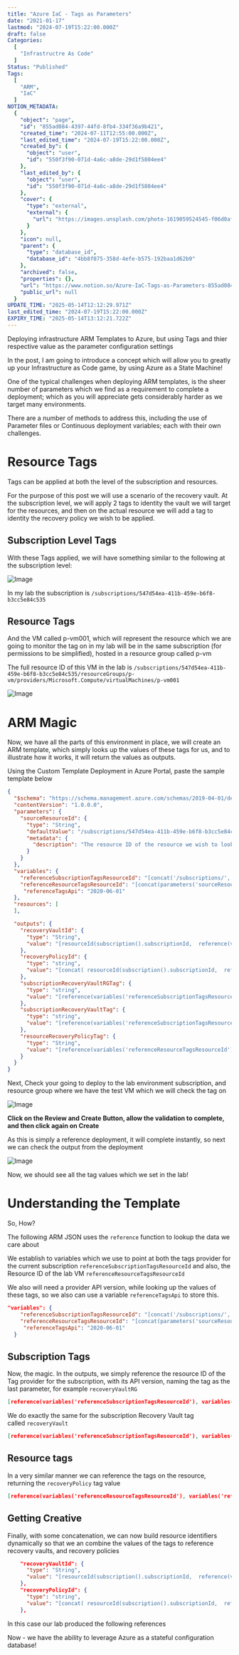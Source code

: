 ```yaml
---
title: "Azure IaC - Tags as Parameters"
date: "2021-01-17"
lastmod: "2024-07-19T15:22:00.000Z"
draft: false
Categories:
  [
    "Infrastructre As Code"
  ]
Status: "Published"
Tags:
  [
    "ARM",
    "IaC"
  ]
NOTION_METADATA:
  {
    "object": "page",
    "id": "855ad084-4397-44fd-8fb4-334f36a9b421",
    "created_time": "2024-07-11T12:55:00.000Z",
    "last_edited_time": "2024-07-19T15:22:00.000Z",
    "created_by": {
      "object": "user",
      "id": "550f3f90-071d-4a6c-a8de-29d1f5804ee4"
    },
    "last_edited_by": {
      "object": "user",
      "id": "550f3f90-071d-4a6c-a8de-29d1f5804ee4"
    },
    "cover": {
      "type": "external",
      "external": {
        "url": "https://images.unsplash.com/photo-1619059524545-f06d0af6fe83?ixlib=rb-4.0.3&q=85&fm=jpg&crop=entropy&cs=srgb"
      }
    },
    "icon": null,
    "parent": {
      "type": "database_id",
      "database_id": "4bb8f075-358d-4efe-b575-192baa1d62b9"
    },
    "archived": false,
    "properties": {},
    "url": "https://www.notion.so/Azure-IaC-Tags-as-Parameters-855ad084439744fd8fb4334f36a9b421",
    "public_url": null
  }
UPDATE_TIME: "2025-05-14T12:12:29.971Z"
last_edited_time: "2024-07-19T15:22:00.000Z"
EXPIRY_TIME: "2025-05-14T13:12:21.722Z"
---
```


Deploying infrastructure ARM Templates to Azure, but using Tags and thier respective value as the parameter configuration settings

In the post, I am going to introduce a concept which will allow you to greatly up your Infrastructure as Code game, by using Azure as a State Machine!

One of the typical challenges when deploying ARM templates, is the sheer number of parameters which we find as a requirement to complete a deployment; which as you will appreciate gets considerably harder as we target many environments.

There are a number of methods to address this, including the use of Parameter files or Continuous deployment variables; each with their own challenges.

# Resource Tags

Tags can be applied at both the level of the subscription and resources.

For the purpose of this post we will use a scenario of the recovery vault. At the subscription level, we will apply 2 tags to identity the vault we will target for the resources, and then on the actual resource we will add a tag to identity the recovery policy we wish to be applied.

  ## Subscription Level Tags

With these Tags applied, we will have something similar to the following at the subscription level:

![Image](img-855ad084-20210117-arm-param-01.png)

In my lab the subscription is `/subscriptions/547d54ea-411b-459e-b6f8-b3cc5e84c535`

## Resource Tags

And the VM called p-vm001, which will represent the resource which we are going to monitor the tag on in my lab will be in the same subscription (for permissions to be simplified), hosted in a resource group called p-vm

The full resource ID of this VM in the lab is `/subscriptions/547d54ea-411b-459e-b6f8-b3cc5e84c535/resourceGroups/p-vm/providers/Microsoft.Compute/virtualMachines/p-vm001` 

![Image](img-855ad084-20210117-arm-param-02.png)

# ARM Magic

Now, we have all the parts of this environment in place, we will create an ARM template, which simply looks up the values of these tags for us, and to illustrate how it works, it will return the values as outputs.

Using the Custom Template Deployment in Azure Portal, paste the sample template below

```json
{
  "$schema": "https://schema.management.azure.com/schemas/2019-04-01/deploymentTemplate.json#",
  "contentVersion": "1.0.0.0",
  "parameters": {
    "sourceResourceId": {
      "type": "String",
      "defaultValue": "/subscriptions/547d54ea-411b-459e-b6f8-b3cc5e84c535/resourceGroups/p-vm/providers/Microsoft.Compute/virtualMachines/p-vm001",
      "metadata": {
        "description": "The resource ID of the resource we wish to look up a tag from."
      }
    }
  },
  "variables": {
    "referenceSubscriptionTagsResourceId": "[concat('/subscriptions/', subscription().subscriptionId, '/providers/Microsoft.Resources/tags/default')]",
    "referenceResourceTagsResourceId": "[concat(parameters('sourceResourceId'),'/providers/Microsoft.Resources/tags/default')]",
     "referenceTagsApi": "2020-06-01"
  },
  "resources": [
  ],

  "outputs": {
    "recoveryVaultId": {
      "type": "String",
      "value": "[resourceId(subscription().subscriptionId,  reference(variables('referenceSubscriptionTagsResourceId'), variables('referenceTagsApi')).tags.recoveryVaultRG ,'Microsoft.RecoveryServices/vaults',  reference(variables('referenceSubscriptionTagsResourceId'), variables('referenceTagsApi')).tags.recoveryVault) ]"
    },
    "recoveryPolicyId": {
      "type": "string",
      "value": "[concat( resourceId(subscription().subscriptionId,  reference(variables('referenceSubscriptionTagsResourceId'), variables('referenceTagsApi')).tags.recoveryVaultRG ,'Microsoft.RecoveryServices/vaults',  reference(variables('referenceSubscriptionTagsResourceId'), variables('referenceTagsApi')).tags.recoveryVault), '/backupPolicies/', reference(variables('referenceResourceTagsResourceId'), variables('referenceTagsApi')).tags.recoveryPolicy )]"
    },
    "subscriptionRecoveryVaultRGTag": {
      "type": "string",
      "value": "[reference(variables('referenceSubscriptionTagsResourceId'), variables('referenceTagsApi')).tags.recoveryVaultRG]"
    },
    "subscriptionRecoveryVaultTag": {
      "type": "string",
      "value": "[reference(variables('referenceSubscriptionTagsResourceId'), variables('referenceTagsApi')).tags.recoveryVault]"
    },
    "resourceRecoveryPolicyTag": {
      "type": "String",
      "value": "[reference(variables('referenceResourceTagsResourceId'), variables('referenceTagsApi')).tags.recoveryPolicy]"
    }
  }
}
```

Next, Check your going to deploy to the lab environment subscription, and resource group where we have the test VM which we will check the tag on

![Image](img-855ad084-20210117-arm-param-03.png)

**Click on the Review and Create Button, allow the validation to complete, and then click again on Create**

As this is simply a reference deployment, it will complete instantly, so next we can check the output from the deployment

![Image](img-855ad084-20210117-arm-param-04.png)

Now, we should see all the tag values which we set in the lab!

# Understanding the Template

So, How?

The following ARM JSON uses the `reference` function to lookup the data we care about

We establish to variables which we use to point at both the tags provider for the current subscription `referenceSubscriptionTagsResourceId` and also, the Resource ID of the lab VM `referenceResourceTagsResourceId`

We also will need a provider API version, while looking up the values of these tags, so we also can use a variable `referenceTagsApi` to store this.

```json
"variables": {
    "referenceSubscriptionTagsResourceId": "[concat('/subscriptions/', subscription().subscriptionId, '/providers/Microsoft.Resources/tags/default')]",
    "referenceResourceTagsResourceId": "[concat(parameters('sourceResourceId'),'/providers/Microsoft.Resources/tags/default')]",
     "referenceTagsApi": "2020-06-01"
  }
```

## Subscription Tags

Now, the magic. In the outputs, we simply reference the resource ID of the Tag provider for the subscription, with its API version, naming the tag as the last parameter, for example `recoveryVaultRG`

```json
[reference(variables('referenceSubscriptionTagsResourceId'), variables('referenceTagsApi')).tags.recoveryVaultRG]
```

We do exactly the same for the subscription Recovery Vault tag called `recoveryVault`

```json
[reference(variables('referenceSubscriptionTagsResourceId'), variables('referenceTagsApi')).tags.recoveryVault]
```

## Resource tags

In a very similar manner we can reference the tags on the resource, returning the `recoveryPolicy` tag value

```json
[reference(variables('referenceResourceTagsResourceId'), variables('referenceTagsApi')).tags.recoveryPolicy]
```

## Getting Creative

Finally, with some concatenation, we can now build resource identifiers dynamically so that we an combine the values of the tags to reference recovery vaults, and recovery policies

```json
    "recoveryVaultId": {
      "type": "String",
      "value": "[resourceId(subscription().subscriptionId,  reference(variables('referenceSubscriptionTagsResourceId'), variables('referenceTagsApi')).tags.recoveryVaultRG ,'Microsoft.RecoveryServices/vaults',  reference(variables('referenceSubscriptionTagsResourceId'), variables('referenceTagsApi')).tags.recoveryVault) ]"
    },
    "recoveryPolicyId": {
      "type": "string",
      "value": "[concat( resourceId(subscription().subscriptionId,  reference(variables('referenceSubscriptionTagsResourceId'), variables('referenceTagsApi')).tags.recoveryVaultRG ,'Microsoft.RecoveryServices/vaults',  reference(variables('referenceSubscriptionTagsResourceId'), variables('referenceTagsApi')).tags.recoveryVault), '/backupPolicies/', reference(variables('referenceResourceTagsResourceId'), variables('referenceTagsApi')).tags.recoveryPolicy )]"
    },
```

In this case our lab produced the following references

  Now - we have the ability to leverage Azure as a stateful configuration database!

